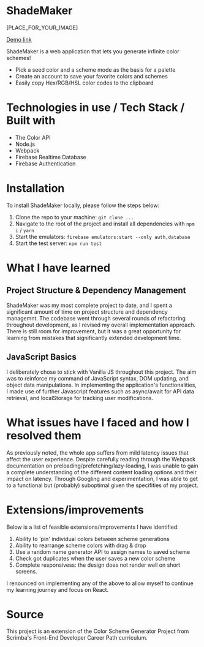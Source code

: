 # ShadeMaker

[PLACE_FOR_YOUR_IMAGE]

[Demo link](https://firebase.google.com)

ShadeMaker is a web application that lets you generate infinite color schemes!
- Pick a seed color and a scheme mode as the basis for a palette
- Create an account to save your favorite colors and schemes
- Easily copy Hex/RGB/HSL color codes to the clipboard

# Technologies in use / Tech Stack / Built with

  - The Color API
  - Node.js
  - Webpack
  - Firebase Realtime Database
  - Firebase Authentication

# Installation
To install ShadeMaker locally, please follow the steps below:
  1. Clone the repo to your machine: `git clone ...`
  2. Navigate to the root of the project and install all dependencies with `npm i` / `yarn`
  3. Start the emulators: `firebase emulators:start --only auth,database`
  4. Start the test server: `npm run test`

# What I have learned
## Project Structure & Dependency Management
ShadeMaker was my most complete project to date, and I spent a significant amount of time on project structure and dependency managemnt. The codebase went through several rounds of refactoring throughout development, as I revised my overall implementation approach. There is still room for improvement, but it was a great opportunity for learning from mistakes that significantly extended development time.

## JavaScript Basics
I deliberately chose to stick with Vanilla JS throughout this project. The aim was to reinforce my command of JavaScript syntax, DOM updating, and object data manipulations. In implementing the application's functionalities, I made use of further Javascript features such as async/await for API data retrieval, and localStorage for tracking user modifications.

# What issues have I faced and how I resolved them

As previously noted, the whole app suffers from mild latency issues that affect the user experience. Despite carefully reading through the Webpack documentation on preloading/prefetching/lazy-loading, I was unable to gain a complete understanding of the different content loading options and their impact on latency. Through Googling and experimentation, I was able to get to a functional but (probably) suboptimal given the specifities of my project.

# Extensions/improvements
Below is a list of feasible extensions/improvements I have identified:
1. Ability to 'pin' individual colors between scheme generations
2. Ability to rearrange scheme colors with drag & drop
3. Use a random name generator API to assign names to saved scheme
4. Check got duplicates when the user saves a new color scheme
5. Complete responsivess: the design does not render well on short screens.

I renounced on implementing any of the above to allow myself to continue my learning journey and focus on React.

# Source

This project is an extension of the Color Scheme Generator Project from Scrimba's Front-End Developer Career Path curriculum.